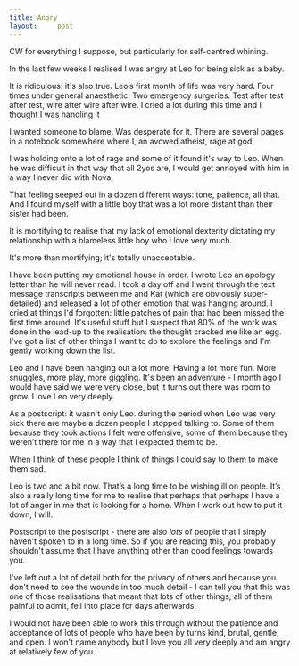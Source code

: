 ```yaml
--- 
title: Angry
layout:     post
---
```


CW for everything I suppose, but particularly for self-centred whining. 


In the last few weeks I realised I was angry at Leo for being sick as a baby. 

It is ridiculous: it's also true.  Leo’s first month of life was very hard.  Four times under general anaesthetic. Two emergency surgeries.  Test after test after test, wire after wire after wire.  I cried a lot during this time and I thought I was handling it

I wanted someone to blame. Was desperate for it.  There are several pages in a notebook somewhere where I, an avowed atheist, rage at god. 

I was holding onto a lot of rage and some of it found it's way to Leo. When he was difficult in that way that all 2yos are, I would get annoyed with him in a way I never did with Nova.  

That feeling seeped out in a dozen different ways: tone, patience, all that.  And I found myself with a little boy that was a lot more distant than their sister had been.

It is mortifying to realise that my lack of emotional dexterity dictating my relationship with a blameless little boy who I love very much. 

It's more than mortifying; it's totally unacceptable. 

I have been putting my emotional house in order. I wrote Leo an apology letter than he will never read. I took a day off and I went through the text message transcripts between me and Kat (which are obviously super-detailed) and released a lot of other emotion that was hanging around.  I cried at things I'd forgotten: little patches of pain that had been missed the first time around.  It's useful stuff but I suspect that 80% of the work was done in the lead-up to the realisation: the thought cracked me like an egg.  I've got a list of other things I want to do to explore the feelings and I'm gently working down the list. 

Leo and I have been hanging out a lot more. Having a lot more fun.  More snuggles, more play, more giggling.  It's been an adventure - I month ago I would have said we were very close, but it turns out there was room to grow.  I love Leo very deeply. 
 
As a postscript: it wasn't only Leo.  during the period when Leo was very sick there are maybe a dozen people I stopped talking to.  Some of them because they took actions I felt were offensive, some of them because they weren’t there for me in a way that I expected them to be. 

When I think of these people I think of things I could say to them to make them sad. 

Leo is two and a bit now. That’s a long time to be wishing ill on people.  It’s also a really long time for me to realise that perhaps that perhaps I have a lot of anger in me that is looking for a home. When I work out how to put it down, I will. 



Postscript to the postscript - there are also *lots* of people that I simply haven't spoken to in a long time. So if you are reading this, you probably shouldn't assume that I have anything other than good feelings towards you. 

I've left out a lot of detail both for the privacy of others and because you don't need to see the wounds in too much detail - I can tell you that this was one of those realisations that meant that lots of other things, all of them painful to admit, fell into place for days afterwards.  

I would not have been able to work this through without the patience and acceptance of lots of people who have been by turns kind, brutal, gentle, and open.  I won't name anybody but I love you all very deeply and am angry at relatively few of you.  






